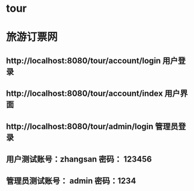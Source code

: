 # tour
# 旅游订票网

## http://localhost:8080/tour/account/login  用户登录
## http://localhost:8080/tour/account/index 用户界面
## http://localhost:8080/tour/admin/login  管理员登录


## 用户测试账号：zhangsan  密码： 123456
## 管理员测试账号： admin  密码：1234